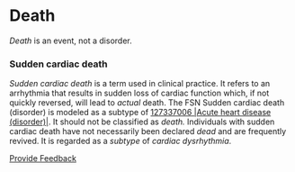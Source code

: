 # Death

_Death_ is an event, not a disorder. 

### Sudden cardiac death

 _Sudden cardiac death_ is a term used in clinical practice. It refers to an arrhythmia that results in sudden loss of cardiac function which, if not quickly reversed, will lead to  _actual_ death. The FSN Sudden cardiac death (disorder) is modeled as a subtype of [127337006 |Acute heart disease (disorder)|](http://snomed.info/id/127337006). It should not be classified as  _death._ Individuals with sudden cardiac death have not necessarily been declared  _dead_ and are frequently revived. It is regarded as a  _subtype_ of  _cardiac dysrhythmia_.






<a href="https://docs.google.com/forms/d/e/1FAIpQLScTmbZIf0UEQwYDkY27EEWBkaiYkHSbR0_9DmFrMLXoQLyL7Q/viewform?usp=pp_url&entry.1767247133=SCT+Editorial+Guide&entry.670899847=Death" class="button primary">Provide Feedback</a>
